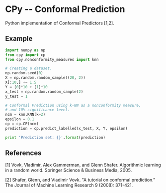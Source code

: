 # CPy -- Conformal Prediction

Python implementation of Conformal Predictors [1,2].


## Example

```python
import numpy as np
from cpy import cp
from cpy.nonconformity_measures import knn

# Creating a dataset.
np.random.seed(0)
X = np.random.random_sample((20, 2))
X[:10,] += 1.5
Y = [0]*10 + [1]*10
x_test = np.random.random_sample(2)
y_test = 1

# Conformal Prediction using k-NN as a nonconformity measure,
# and 10% significance level.
ncm = knn.KNN(k=2)
epsilon = 0.1
cp = cp.CP(ncm)
prediction = cp.predict_labelled(x_test, X, Y, epsilon)

print 'Prediction set: {}'.format(prediction)
```


## References
[1] Vovk, Vladimir, Alex Gammerman, and Glenn Shafer. Algorithmic learning in a random world. Springer Science & Business Media, 2005.

[2] Shafer, Glenn, and Vladimir Vovk. "A tutorial on conformal prediction." The Journal of Machine Learning Research 9 (2008): 371-421.
